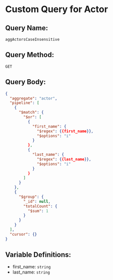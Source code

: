 # Custom Query for Actor

## Query Name:

`aggActorsCaseInsensitive`

## Query Method:

`GET`

## Query Body:

```json
{
  "aggregate": "actor",
  "pipeline": [
    {
      "$match": {
        "$or": [
          {
            "first_name": {
              "$regex": {{first_name}},
              "$options": "i"
            }
          },
          {
            "last_name": {
              "$regex": {{last_name}},
              "$options": "i"
            }
          }
        ]
      }
    },
    {
      "$group": {
        "_id": null,
        "totalCount": {
          "$sum": 1
        }
      }
    }
  ],
  "cursor": {}
}
```

## Variable Definitions:

- first_name: `string`
- last_name: `string`
